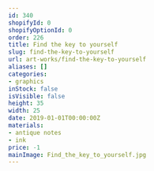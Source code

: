```yaml
---
id: 340
shopifyId: 0
shopifyOptionId: 0
order: 226
title: Find the key to yourself
slug: find-the-key-to-yourself
url: art-works/find-the-key-to-yourself
aliases: []
categories:
- graphics
inStock: false
isVisible: false
height: 35
width: 25
date: 2019-01-01T00:00:00Z
materials:
- antique notes
- ink
price: -1
mainImage: Find_the_key_to_yourself.jpg
---
```

